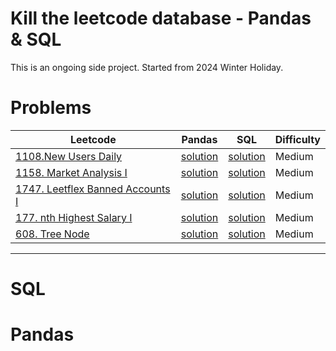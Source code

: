 # Kill the leetcode database - Pandas & SQL

This is an ongoing side project.
Started from 2024 Winter Holiday.


# Problems 

| Leetcode | Pandas |SQL |Difficulty |
|----------|----------|----------|---------|
|[1108.New Users Daily](https://leetcode.com/problems/new-users-daily-count/description/)   | [solution](https://github.com/lilizhoou/leetcode-killer/blob/main/1108.New%20Users%20Daily/1108.New%20Users%20Daily.py)     |  [solution](https://github.com/lilizhoou/leetcode-killer/blob/main/1108.New%20Users%20Daily/1108.%20New%20Users%20Daily.sql)     |Medium|
|[1158. Market Analysis I](https://leetcode.com/problems/market-analysis-i/description/)   | [solution](https://github.com/lilizhoou/leetcode-killer/blob/main/1158.%20Market%20Analysis%20I%20/1158.%20Market%20Analysis%20I.py)     |  [solution](https://github.com/lilizhoou/leetcode-killer/blob/main/1158.%20Market%20Analysis%20I%20/1158.%20Market%20Analysis%20I.sql)     |Medium|
|[1747. Leetflex Banned Accounts I](https://leetcode.com/problems/leetflex-banned-accounts/description/)   | [solution](https://github.com/lilizhoou/leetcode-killer/blob/main/1747.%20Leetflex%20Banned%20Accounts/1747.%20Leetflex%20Banned%20Accounts.py)     |  [solution](https://github.com/lilizhoou/leetcode-killer/blob/main/1747.%20Leetflex%20Banned%20Accounts/1747.%20Leetflex%20Banned%20Accounts.sql)     |Medium|
|[177. nth Highest Salary I](https://leetcode.com/problems/nth-highest-salary/description/)   | [solution](https://github.com/lilizhoou/leetcode-killer/blob/main/177.%20nth%20Highest%20Salary/177.%20nth%20Highest%20Salary.py)     |  [solution](https://github.com/lilizhoou/leetcode-killer/blob/main/177.%20nth%20Highest%20Salary/177.%20nth%20Highest%20Salary.sql)     |Medium|
|[608. Tree Node](https://leetcode.com/problems/tree-node/description/)   | [solution](https://github.com/lilizhoou/leetcode-killer/blob/main/608.%20Tree%20Node/608.%20Tree%20Node.py)     |  [solution](https://github.com/lilizhoou/leetcode-killer/blob/main/608.%20Tree%20Node/608.%20Tree%20Node.sql)     |Medium|
---

# SQL



# Pandas
